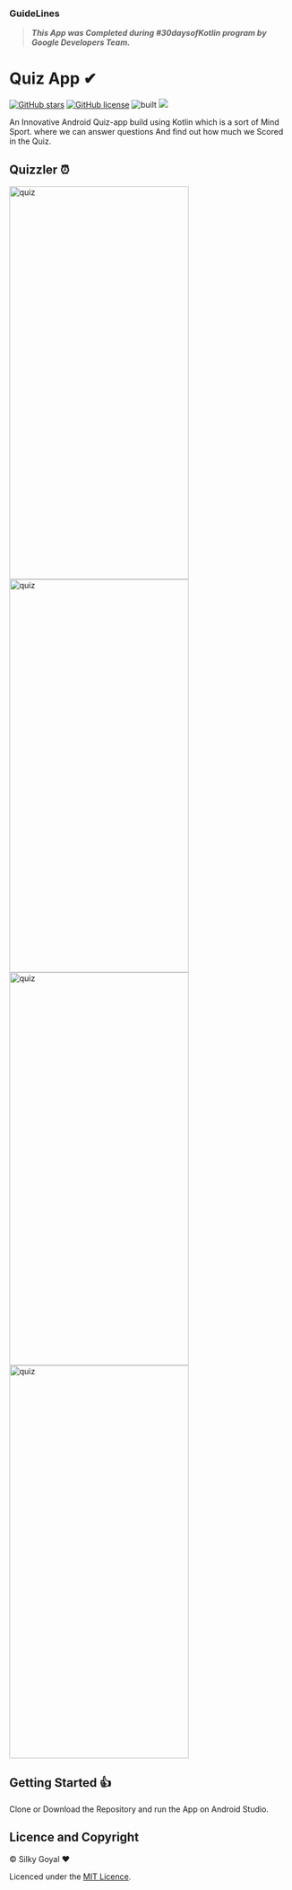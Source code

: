 ### GuideLines 
> ***This App was Completed during #30daysofKotlin program by Google Developers Team.***

# Quiz App ✔
[![GitHub stars](https://img.shields.io/github/stars/Silky-7/Quizzler?color=%230091FF&label=Stars&logo=Android)](https://github.com/Silky-7/Quizzler/stargazers)       [![GitHub license](https://img.shields.io/github/license/Silky-7/Quizzler?color=green&style=plastic)](https://github.com/Silky-7/Quizzler/blob/master/LICENCE)
![built](https://img.shields.io/badge/BUILT%20WITH-KOTLIN-orange?style=for-the-badge&logo=kotlin)
![](https://img.shields.io/badge/Open%20Source-%E2%9D%A4-%2343AD8ElogoColor=%2344AE8F)

An Innovative Android Quiz-app build using Kotlin which is a sort of Mind Sport.
where we can answer questions
And find out how much we Scored in the Quiz.  

## Quizzler ⏰
<p align="left">
<img width="320" height="700" alt="quiz" src="https://user-images.githubusercontent.com/56695533/83825594-603d8980-a6f7-11ea-96f7-b6ae45c914d0.jpg">

<img width="320" height="700" alt="quiz" src="https://user-images.githubusercontent.com/56695533/83825944-4fd9de80-a6f8-11ea-84c1-0b282d8cec26.jpg">

<img width="320" height="700" alt="quiz" src="https://user-images.githubusercontent.com/56695533/83826155-d0004400-a6f8-11ea-9541-369e605aecd2.jpg">

<img width="320" height="700" alt="quiz" src="https://user-images.githubusercontent.com/56695533/83826043-8e6f9900-a6f8-11ea-8331-5ce600253d13.jpg">
  
</p> 

## Getting Started :+1:

Clone or Download the Repository and run the App on Android Studio.

## Licence and Copyright 
© Silky Goyal ❤

Licenced under the [MIT Licence](LICENCE).



